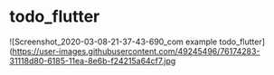 # todo_flutter

![Screenshot_2020-03-08-21-37-43-690_com example todo_flutter](https://user-images.githubusercontent.com/49245496/76174283-31118d80-6185-11ea-8e6b-f24215a64cf7.jpg
